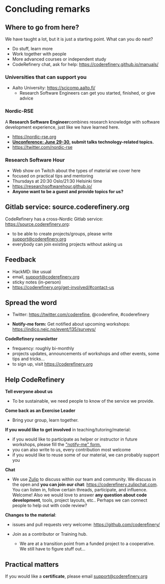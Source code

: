 # Concluding remarks


## Where to go from here?

We have taught a lot, but it is just a starting point.  What can you
do next?

* Do stuff, learn more
* Work together with people
* More advanced courses or independent study
* CodeRefinery chat, ask for help: https://coderefinery.github.io/manuals/

### Universities that can support you

* Aalto University: https://scicomp.aalto.fi/
  * Research Software Engineers can get you started, finished, or give
    advice

### Nordic-RSE

A **Research Software Engineer**combines research knowledge with
software development experience, just like we have learned here.

- https://nordic-rse.org
- **[Unconference: June 29-30](https://nordic-rse.org/events/2021-online-unconference/),
  submit talks technology-related topics.**
- https://twitter.com/nordic-rse

### Research Software Hour

- Web show on Twitch about the types of material we cover here
- focused on practical tips and mentoring
- Thursdays at 20:30 Oslo/21:30 Helsinki time
- https://researchsoftwarehour.github.io/
- **Anyone want to be a guest and provide topics for us?**



## Gitlab service: source.coderefinery.org

CodeRefinery has a cross-Nordic Gitlab service: https://source.coderefinery.org:

- to be able to create projects/groups, please write support@coderefinery.org
- everybody can join existing projects without asking us



## Feedback

- HackMD: like usual
- email, support@coderefinery.org
- sticky notes (in-person)
- https://coderefinery.org/get-involved/#contact-us



## Spread the word

- Twitter: https://twitter.com/coderefine, @coderefine, #coderefinery

- **Notify-me form:** Get notified about upcoming workshops: https://indico.neic.no/event/135/surveys/

**CodeRefinery newsletter**
  - frequency: roughly bi-monthly
  - projects updates, announcements of workshops and other events, some tips and tricks...
  - to sign up, visit https://coderefinery.org




## Help CodeRefinery

**Tell everyone about us**
- To be sustainable, we need people to know of the service we provide.

**Come back as an Exercise Leader**
- Bring your group, learn together.

**If you would like to get involved** in teaching/tutoring/material:
  - if you would like to participate as helper or instructor in future workshops, please fill the ["notify-me" form.](https://indico.neic.no/event/135/surveys/)
  - you can also write to us, every contribution most welcome
  - if you would like to reuse some of our material, we can probably support you


**Chat**
- We use [Zulip](https://zulipchat.com) to discuss within our team and community.
  We discuss in the open and **you can join our chat**: https://coderefinery.zulipchat.com.
  You can listen in, follow certain threads, participate, and influence.
  Welcome!  Also we would love to answer **any question about code development**,
  tools, project layouts, etc.. Perhaps we can connect people to help out with code
  review?

**Changes to the material**:
- issues and pull requests very welcome: https://github.com/coderefinery/

- Join as a contributor or Training hub.
  - We are at a transition point from a funded project to a
    cooperative.  We still have to figure stuff out...



## Practical matters

If you would like a **certificate**, please email support@coderefinery.org
